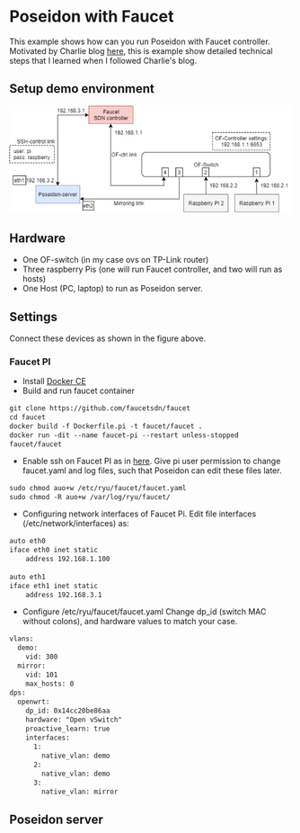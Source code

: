 # Poseidon with Faucet
This example shows how can you run Poseidon with Faucet controller. 
Motivated by Charlie blog [here](https://blog.cyberreboot.org/building-a-software-defined-network-with-raspberry-pis-and-a-zodiac-fx-switch-97184032cdc1),
this is example show detailed technical steps that I learned when I followed Charlie's blog. 
## Setup demo environment 
![alt text](./Poseidon_Faucet.png "Demo setup architecture")
## Hardware
- One OF-switch (in my case ovs on TP-Link router) 
- Three raspberry Pis (one will run Faucet controller, and two will run as hosts)
- One Host (PC, laptop) to run as Poseidon server. 
## Settings
Connect these devices as shown in the figure above.
### Faucet PI
- Install [Docker CE](https://docs.docker.com/engine/installation/linux/docker-ce/debian/) 
- Build and run faucet container
```
git clone https://github.com/faucetsdn/faucet
cd faucet
docker build -f Dockerfile.pi -t faucet/faucet .
docker run -dit --name faucet-pi --restart unless-stopped faucet/faucet
```
- Enable ssh on Faucet PI as in [here](https://www.raspberrypi.org/documentation/remote-access/ssh/). Give pi user permission to change faucet.yaml and log files, such that Poseidon can edit these files later. 
```
sudo chmod auo+w /etc/ryu/faucet/faucet.yaml
sudo chmod -R auo+w /var/log/ryu/faucet/
```
- Configuring network interfaces of Faucet Pi. Edit file interfaces (/etc/network/interfaces) as:
```
auto eth0
iface eth0 inet static
    address 192.168.1.100
    
auto eth1
iface eth1 inet static
    address 192.168.3.1
```
- Configure /etc/ryu/faucet/faucet.yaml
Change dp_id (switch MAC without colons), and hardware values to match your case. 
```
vlans:
  demo:
    vid: 300
  mirror:
    vid: 101
    max_hosts: 0
dps:
  openwrt:
    dp_id: 0x14cc20be86aa
    hardware: "Open vSwitch"
    proactive_learn: true
    interfaces:
      1:
        native_vlan: demo
      2:
        native_vlan: demo
      3:
        native_vlan: mirror
```
## Poseidon server
